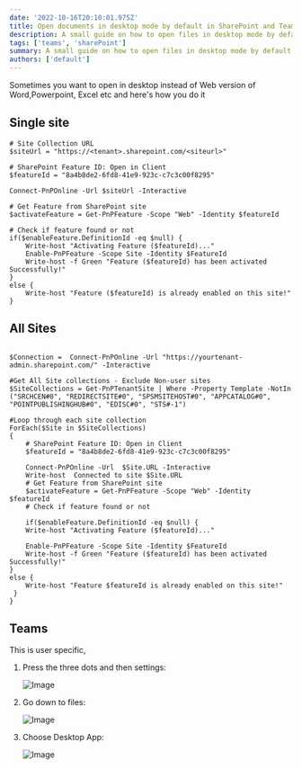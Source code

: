 ```yaml
---
date: '2022-10-16T20:10:01.975Z'
title: Open documents in desktop mode by default in SharePoint and Teams
description: A small guide on how to open files in desktop mode by default
tags: ['teams', 'sharePoint']
summary: A small guide on how to open files in desktop mode by default
authors: ['default']
---
```


Sometimes you want to open in desktop instead of Web version of Word,Powerpoint, Excel etc and here's how you do it

## Single site

```
# Site Collection URL
$siteUrl = "https://<tenant>.sharepoint.com/<siteurl>"

# SharePoint Feature ID: Open in Client
$featureId = "8a4b8de2-6fd8-41e9-923c-c7c3c00f8295"

Connect-PnPOnline -Url $siteUrl -Interactive

# Get Feature from SharePoint site
$activateFeature = Get-PnPFeature -Scope "Web" -Identity $featureId

# Check if feature found or not
if($enableFeature.DefinitionId -eq $null) {
    Write-host "Activating Feature ($featureId)..."
    Enable-PnPFeature -Scope Site -Identity $FeatureId
    Write-host -f Green "Feature ($featureId) has been activated Successfully!"
}
else {
    Write-host "Feature ($featureId) is already enabled on this site!"
}

```

## All Sites

```

$Connection =  Connect-PnPOnline -Url "https://yourtenant-admin.sharepoint.com/" -Interactive

#Get All Site collections - Exclude Non-user sites
$SiteCollections = Get-PnPTenantSite | Where -Property Template -NotIn ("SRCHCEN#0", "REDIRECTSITE#0", "SPSMSITEHOST#0", "APPCATALOG#0", "POINTPUBLISHINGHUB#0", "EDISC#0", "STS#-1")

#Loop through each site collection
ForEach($Site in $SiteCollections)
{
    # SharePoint Feature ID: Open in Client
    $featureId = "8a4b8de2-6fd8-41e9-923c-c7c3c00f8295"

    Connect-PnPOnline -Url  $Site.URL -Interactive
    Write-host  Connected to site $Site.URL
    # Get Feature from SharePoint site
    $activateFeature = Get-PnPFeature -Scope "Web" -Identity $featureId
    # Check if feature found or not

    if($enableFeature.DefinitionId -eq $null) {
    Write-host "Activating Feature ($featureId)..."

    Enable-PnPFeature -Scope Site -Identity $FeatureId
    Write-host -f Green "Feature ($featureId) has been activated Successfully!"
}
else {
    Write-host "Feature $featureId is already enabled on this site!"
 }
}
```

## Teams

This is user specific,

1. Press the three dots and then settings:

   ![Image](/static/images/assets/OpenInDesktopDefault/1.png)

2. Go down to files:

   ![Image](/static/images/assets/OpenInDesktopDefault/3.png)

3. Choose Desktop App:

   ![Image](/static/images/assets/OpenInDesktopDefault/2.png)
